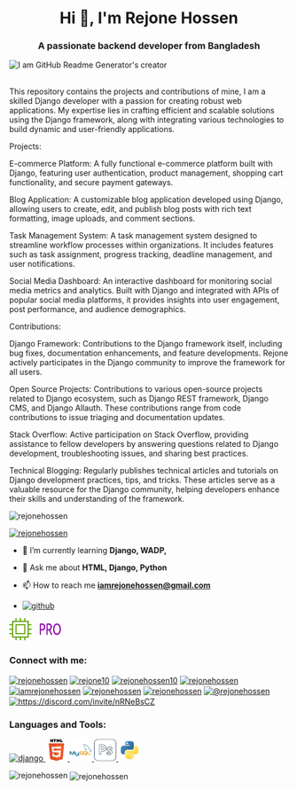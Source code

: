 <h1 align="center">Hi 👋, I'm Rejone Hossen</h1>
<h3 align="center">A passionate backend developer from Bangladesh</h3>

![I am GitHub Readme Generator's creator](https://scontent.fdac41-1.fna.fbcdn.net/v/t39.30808-6/438262883_1645190719554887_3496862411779121921_n.jpg?stp=c0.23.206.206a_dst-jpg_p206x206&_nc_cat=100&ccb=1-7&_nc_sid=5f2048&_nc_eui2=AeEOo1VTwgDgLQLzLWsffkZSLkM2PzTrgQcuQzY_NOuBByCHWqZ6xdT3XD4vP3_o6R2tgVN22d5ckzURMUUFhZWk&_nc_ohc=am3xV9RPD7sQ7kNvgHo0L9b&_nc_ht=scontent.fdac41-1.fna&oh=00_AYDvgLkRxiZJAzbAvydFsTg5TZGYNqjUkvV3r63D5qsDjg&oe=664C1AFF)


<br>
This repository contains the projects and contributions of mine, I am a skilled Django developer with a passion for creating robust web applications. My expertise lies in crafting efficient and scalable solutions using the Django framework, along with integrating various technologies to build dynamic and user-friendly applications.

Projects:

E-commerce Platform: A fully functional e-commerce platform built with Django, featuring user authentication, product management, shopping cart functionality, and secure payment gateways.

Blog Application: A customizable blog application developed using Django, allowing users to create, edit, and publish blog posts with rich text formatting, image uploads, and comment sections.

Task Management System: A task management system designed to streamline workflow processes within organizations. It includes features such as task assignment, progress tracking, deadline management, and user notifications.

Social Media Dashboard: An interactive dashboard for monitoring social media metrics and analytics. Built with Django and integrated with APIs of popular social media platforms, it provides insights into user engagement, post performance, and audience demographics.

Contributions:

Django Framework: Contributions to the Django framework itself, including bug fixes, documentation enhancements, and feature developments. Rejone actively participates in the Django community to improve the framework for all users.

Open Source Projects: Contributions to various open-source projects related to Django ecosystem, such as Django REST framework, Django CMS, and Django Allauth. These contributions range from code contributions to issue triaging and documentation updates.

Stack Overflow: Active participation on Stack Overflow, providing assistance to fellow developers by answering questions related to Django development, troubleshooting issues, and sharing best practices.

Technical Blogging: Regularly publishes technical articles and tutorials on Django development practices, tips, and tricks. These articles serve as a valuable resource for the Django community, helping developers enhance their skills and understanding of the framework.

<p align="left"> <img src="https://komarev.com/ghpvc/?username=rejonehossen&label=Profile%20views&color=0e75b6&style=flat" alt="rejonehossen" /> </p>

<p align="left"> <a href="https://github.com/ryo-ma/github-profile-trophy"><img src="https://github-profile-trophy.vercel.app/?username=rejonehossen" alt="rejonehossen" /></a> </p>

- 🌱 I’m currently learning **Django, WADP,**

- 💬 Ask me about **HTML, Django, Python**

- 📫 How to reach me **iamrejonehossen@gmail.com**

- [<img src='https://cdn.jsdelivr.net/npm/simple-icons@3.0.1/icons/github.svg' alt='github' height='40'>](https://github.com/rejonehossen)  

<a href='https://docs.github.com/en/developers'><img src='https://raw.githubusercontent.com/acervenky/animated-github-badges/master/assets/devbadge.gif' width='40' height='40'></a> <a href='https://github.com/pricing'><img src='https://raw.githubusercontent.com/acervenky/animated-github-badges/master/assets/pro.gif' width='40' height='40'></a> 



<h3 align="left">Connect with me:</h3>

<p align="left">
<a href="https://linkedin.com/in/rejonehossen" target="blank"><img align="center" src="https://raw.githubusercontent.com/rahuldkjain/github-profile-readme-generator/master/src/images/icons/Social/linked-in-alt.svg" alt="rejonehossen" height="30" width="40" /></a>
<a href="https://fb.com/rejone10" target="blank"><img align="center" src="https://raw.githubusercontent.com/rahuldkjain/github-profile-readme-generator/master/src/images/icons/Social/facebook.svg" alt="rejone10" height="30" width="40" /></a>
<a href="https://instagram.com/rejonehossen10" target="blank"><img align="center" src="https://raw.githubusercontent.com/rahuldkjain/github-profile-readme-generator/master/src/images/icons/Social/instagram.svg" alt="rejonehossen10" height="30" width="40" /></a>
<a href="https://www.youtube.com/c/rejonehossen" target="blank"><img align="center" src="https://raw.githubusercontent.com/rahuldkjain/github-profile-readme-generator/master/src/images/icons/Social/youtube.svg" alt="rejonehossen" height="30" width="40" /></a>
<a href="https://www.hackerrank.com/iamrejonehossen" target="blank"><img align="center" src="https://raw.githubusercontent.com/rahuldkjain/github-profile-readme-generator/master/src/images/icons/Social/hackerrank.svg" alt="iamrejonehossen" height="30" width="40" /></a>
<a href="https://codeforces.com/profile/rejonehossen" target="blank"><img align="center" src="https://raw.githubusercontent.com/rahuldkjain/github-profile-readme-generator/master/src/images/icons/Social/codeforces.svg" alt="rejonehossen" height="30" width="40" /></a>
<a href="https://www.leetcode.com/rejonehossen" target="blank"><img align="center" src="https://raw.githubusercontent.com/rahuldkjain/github-profile-readme-generator/master/src/images/icons/Social/leet-code.svg" alt="rejonehossen" height="30" width="40" /></a>
<a href="https://www.hackerearth.com/@rejonehossen" target="blank"><img align="center" src="https://raw.githubusercontent.com/rahuldkjain/github-profile-readme-generator/master/src/images/icons/Social/hackerearth.svg" alt="@rejonehossen" height="30" width="40" /></a>
<a href="https://discord.gg/https://discord.com/invite/nRNeBsCZ" target="blank"><img align="center" src="https://raw.githubusercontent.com/rahuldkjain/github-profile-readme-generator/master/src/images/icons/Social/discord.svg" alt="https://discord.com/invite/nRNeBsCZ" height="30" width="40" /></a>
</p>

<h3 align="left">Languages and Tools:</h3>
<p align="left"> <a href="https://www.djangoproject.com/" target="_blank" rel="noreferrer"> <img src="https://cdn.worldvectorlogo.com/logos/django.svg" alt="django" width="40" height="40"/> </a> <a href="https://www.w3.org/html/" target="_blank" rel="noreferrer"> <img src="https://raw.githubusercontent.com/devicons/devicon/master/icons/html5/html5-original-wordmark.svg" alt="html5" width="40" height="40"/> </a> <a href="https://www.mysql.com/" target="_blank" rel="noreferrer"> <img src="https://raw.githubusercontent.com/devicons/devicon/master/icons/mysql/mysql-original-wordmark.svg" alt="mysql" width="40" height="40"/> </a> <a href="https://www.photoshop.com/en" target="_blank" rel="noreferrer"> <img src="https://raw.githubusercontent.com/devicons/devicon/master/icons/photoshop/photoshop-line.svg" alt="photoshop" width="40" height="40"/> </a> <a href="https://www.python.org" target="_blank" rel="noreferrer"> <img src="https://raw.githubusercontent.com/devicons/devicon/master/icons/python/python-original.svg" alt="python" width="40" height="40"/> </a> </p>

<p><img align="left" src="https://github-readme-stats.vercel.app/api/top-langs?username=rejonehossen&show_icons=true&locale=en&layout=compact" alt="rejonehossen" /></p>

<p>&nbsp;<img align="center" src="https://github-readme-stats.vercel.app/api?username=rejonehossen&show_icons=true&locale=en" alt="rejonehossen" /></p>
